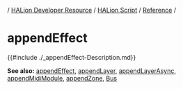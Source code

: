 / [HALion Developer Resource](../../HALion-Developer-Resource.md) / [HALion Script](./HALion-Script.md) / [Reference](./Reference.md) /

# appendEffect

{{#include ./_appendEffect-Description.md}}

**See also:** [appendEffect](./appendEffect.md), [appendLayer](./appendLayer.md), [appendLayerAsync](./appendLayerAsync.md), [appendMidiModule](./appendMidiModule.md), [appendZone](./appendZone.md), [Bus](./Bus.md)